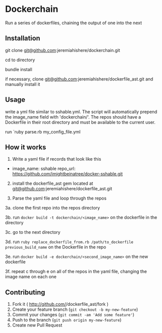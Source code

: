 # Dockerchain

Run a series of dockerfiles, chaining the output of one into the next

## Installation

git clone git@github.com:jeremiahishere/dockerchain.git

cd to directory

bundle install

if necessary, clone git@github.com:jeremiahishere/dockerfile_ast.git and manually install it


## Usage

write a yml file similar to sshable.yml.  The script will automatically prepend the image_name field with 'dockerchain/'.  The repos should have a Dockerfile in their root directory and must be available to the current user.

run `ruby parse.rb my_config_file.yml

## How it works

1. Write a yaml file if records that look like this

- image_name: sshable
  repo_url: https://github.com/imightbeinatree/docker-sshable.git

2. install the dockerfile_ast gem located at git@github.com:jeremiahishere/dockerfile_ast.git

3. Parse the yaml file and loop through the repos

3a. clone the first repo into the repos directory

3b. run `docker build -t dockerchain/<image_name>` on the dockerfile in the directory

3c. go to the next directory

3d. run `ruby replace_dockerfile_from.rb /path/to_dockerfile previous_build_name` on the Dockerfile in the repo

3e. run `docker build -e dockerchain/<second_image_name>` on the new dockerfile

3f. repeat c through e on all of the repos in the yaml file, changing the image name on each one

## Contributing

1. Fork it ( http://github.com/<my-github-username>/dockerfile_ast/fork )
2. Create your feature branch (`git checkout -b my-new-feature`)
3. Commit your changes (`git commit -am 'Add some feature'`)
4. Push to the branch (`git push origin my-new-feature`)
5. Create new Pull Request
